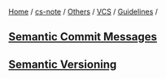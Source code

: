[Home](https://mengxianbin.github.io) /
[cs-note](https://mengxianbin.github.io/cs-note) /
[Others](https://mengxianbin.github.io/cs-note/content/Others) /
[VCS](https://mengxianbin.github.io/cs-note/content/Others/VCS) /
[Guidelines](https://mengxianbin.github.io/cs-note/content/Others/VCS/Guidelines) /

## [Semantic Commit Messages](https://mengxianbin.github.io/cs-note/content/Others/VCS/Guidelines/Semantic%20Commit%20Messages)

## [Semantic Versioning](https://mengxianbin.github.io/cs-note/content/Others/VCS/Guidelines/Semantic%20Versioning)

